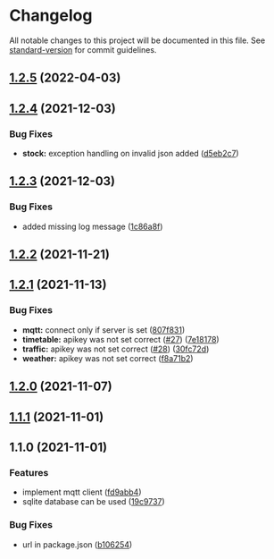 # Changelog

All notable changes to this project will be documented in this file. See [standard-version](https://github.com/conventional-changelog/standard-version) for commit guidelines.

## [1.2.5](https://github.com/4s1-org/snow-white-api/compare/v1.2.4...v1.2.5) (2022-04-03)

## [1.2.4](https://github.com/4s1-org/snow-white-api/compare/v1.2.3...v1.2.4) (2021-12-03)

### Bug Fixes

- **stock:** exception handling on invalid json added ([d5eb2c7](https://github.com/4s1-org/snow-white-api/commit/d5eb2c7dbc72d07fbe6c8d9fa16faec2a9e7f22c))

## [1.2.3](https://github.com/4s1-org/snow-white-api/compare/v1.2.2...v1.2.3) (2021-12-03)

### Bug Fixes

- added missing log message ([1c86a8f](https://github.com/4s1-org/snow-white-api/commit/1c86a8fbe30b0013f5b9af30b618a7b9bec66d08))

## [1.2.2](https://github.com/4s1-org/snow-white-api/compare/v1.2.1...v1.2.2) (2021-11-21)

## [1.2.1](https://github.com/4s1-org/snow-white-api/compare/v1.2.0...v1.2.1) (2021-11-13)

### Bug Fixes

- **mqtt:** connect only if server is set ([807f831](https://github.com/4s1-org/snow-white-api/commit/807f831beab026b13ee940fa6d70a8a52cdb98fd))
- **timetable:** apikey was not set correct ([#27](https://github.com/4s1-org/snow-white-api/issues/27)) ([7e18178](https://github.com/4s1-org/snow-white-api/commit/7e18178165cd0a2a3835fb2fc1be8261725985ed))
- **traffic:** apikey was not set correct ([#28](https://github.com/4s1-org/snow-white-api/issues/28)) ([30fc72d](https://github.com/4s1-org/snow-white-api/commit/30fc72d8fbf7b6fe4b8efcd6bf808b948610a0eb))
- **weather:** apikey was not set correct ([f8a71b2](https://github.com/4s1-org/snow-white-api/commit/f8a71b20ad33f7e9f18a658e226385341c5ccd0c))

## [1.2.0](https://github.com/4s1-org/snow-white-api/compare/v1.1.1...v1.2.0) (2021-11-07)

## [1.1.1](https://github.com/4s1-org/snow-white-api/compare/v1.1.0...v1.1.1) (2021-11-01)

## 1.1.0 (2021-11-01)

### Features

- implement mqtt client ([fd9abb4](https://github.com/4s1-org/snow-white-api/commit/fd9abb489a37a2cfd227acdee97e2875166f2e49))
- sqlite database can be used ([19c9737](https://github.com/4s1-org/snow-white-api/commit/19c973763212fc1310cef10d4bb212b4caf94fa5))

### Bug Fixes

- url in package.json ([b106254](https://github.com/4s1-org/snow-white-api/commit/b10625478c50d52e6357777bf15cb69ac49b51f4))
